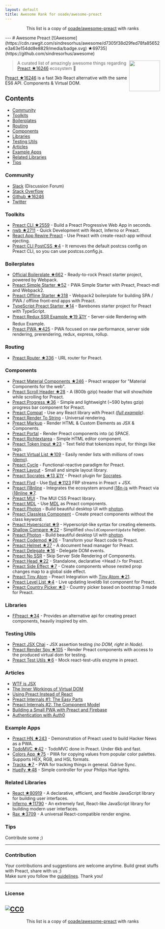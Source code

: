 ```yaml
---
layout: default
title: Awesome Rank for ooade/awesome-preact
---
```


<p align="center">
	This list is a copy of <a href="https://github.com/ooade/awesome-preact">ooade/awesome-preact</a> with ranks
</p>
---
# Awesome Preact [![Awesome](https://cdn.rawgit.com/sindresorhus/awesome/d7305f38d29fed78fa85652e3a63e154dd8e8829/media/badge.svg) ★69735](https://github.com/sindresorhus/awesome)

[<img src="https://rawgit.com/ooade/awesome-preact/master/preact-logo.svg" align="right" width="100">](https://preactjs.com)

> A curated list of amazingly awesome things regarding [Preact ★16246](https://github.com/developit/preact) ecosystem :star2:

[Preact ★16246](https://github.com/developit/preact) is a fast 3kb React alternative with the same ES6 API. Components & Virtual DOM.

## Contents
- [Community](#community)
- [Toolkits](#toolkits)
- [Boilerplates](#boilerplates)
- [Routing](#routing)
- [Components](#components)
- [Libraries](#libraries)
- [Testing Utils](#testing-utils)
- [Articles](#articles)
- [Example Apps](#example-apps)
- [Related Libraries](#related-libraries)
- [Tips](#tips)

### Community
- [Slack](https://preact-slack.now.sh) (Discussion Forum)
- [Stack Overflow](https://stackoverflow.com/questions/tagged/preact)
- [Github ★16246](https://github.com/developit/preact)
- [Twitter](https://twitter.com/preactjs)

### Toolkits
- [Preact CLI ★2559](https://github.com/developit/preact-cli) - Build a Preact Progressive Web App in seconds.
- [nwb ★2711](https://github.com/insin/nwb) - Quick Development with React, Inferno or Preact.
- [React App Rewire Preact](https://github.com/timarney/react-app-rewired/tree/master/packages/react-app-rewire-preact) - Use Preact with create-react-app without ejecting.
- [Preact CLI PostCSS ★4](https://github.com/SaraVieira/preact-cli-postcss) - It removes the default postcss config on Preact CLI, so you can use postcss.config.js.

### Boilerplates
- [Official Boilerplate ★662](https://github.com/developit/preact-boilerplate) - Ready-to-rock Preact starter project, powered by Webpack.
- [Preact Simple Starter ★52](https://github.com/ooade/PreactSimpleStarter) - PWA Simple Starter with Preact, Preact-mdl and Webpack2.
- [Preact Offline Starter ★318](https://github.com/lukeed/preact-starter) - Webpack2 boilerplate for building SPA / PWA / offline front-end apps with Preact.
- [TypeScript Preact Starter ★14](https://github.com/nickytonline/ts-preact-starter) - Barebones starter project for Preact with TypeScript.
- [Preact Redux SSR Example ★19 ⏳1Y](https://github.com/csbun/preact-redux-ssr-example) - Server-side Rendering with Redux Example.
- [Preact PWA ★425](https://github.com/ezekielchentnik/preact-pwa) - PWA focused on raw performance, server side rendering, prerendering, redux, express, rollup.

### Routing
- [Preact Router ★336](https://github.com/developit/preact-router) - URL router for Preact.

### Components
- [Preact Material Components ★246](https://github.com/prateekbh/preact-material-components) - Preact wrapper for "Material Components for the web".
- [Preact Scroll Header ★28](https://github.com/lukeed/preact-scroll-header) - A (800b gzip) header that will show/hide while scrolling for Preact.
- [Preact Progress ★36](https://github.com/lukeed/preact-progress) - Simple and lightweight (~590 bytes gzip) progress bar component for Preact.
- [Preact Compat](https://git.io/preact-compat) - Use any React library with Preact *([full example](http://git.io/preact-compat-example))*.
- [Preact Render To String](https://git.io/preact-render-to-string) - Universal rendering.
- [Preact Markup](https://git.io/preact-markup) - Render HTML & Custom Elements as JSX & Components.
- [Preact Portal](https://git.io/preact-portal) - Render Preact components into (a) SPACE.
- [Preact Richtextarea](https://git.io/preact-richtextarea) - Simple HTML editor component.
- [Preact Token Input ★23](https://github.com/developit/preact-token-input) - Text field that tokenizes input, for things like tags.
- [Preact Virtual List ★109](https://github.com/developit/preact-virtual-list) - Easily render lists with millions of rows ([demo](https://jsfiddle.net/developit/qqan9pdo/)).
- [Preact Cycle](https://git.io/preact-cycle) - Functional-reactive paradigm for Preact.
- [Preact Layout](https://download.github.io/preact-layout/) - Small and simple layout library.
- [Preact Socrates ★13 ⏳1Y](https://github.com/matthewmueller/preact-socrates) - Preact plugin for [Socrates](http://github.com/matthewmueller/socrates).
- [Preact Flyd](https://github.com/xialvjun/preact-flyd) - Use [flyd ★1123](https://github.com/paldepind/flyd) FRP streams in Preact + JSX.
- [Preact I18nline](https://github.com/download/preact-i18nline) - Integrates the ecosystem around [i18n-js](https://github.com/everydayhero/i18n-js) with Preact via [i18nline ★7](https://github.com/download/i18nline).
- [Preact MUI](https://git.io/v1aVO) - The MUI CSS Preact library.
- [Preact MDL](https://git.io/preact-mdl) - Use [MDL](https://getmdl.io) as Preact components.
- [Preact Photon](https://git.io/preact-photon) - Build beautiful desktop UI with [photon](http://photonkit.com).
- [Preact Classless Component](https://github.com/ld0rman/preact-classless-component) - Create preact components without the class keyword.
- [Preact Hyperscript ★9](https://github.com/queckezz/preact-hyperscript) - Hyperscript-like syntax for creating elements.
- [Shallow Compare ★22](https://github.com/tkh44/shallow-compare) - Simplified `shouldComponentUpdate` helper.
- [Preact Photon](https://git.io/preact-photon) - Build beautiful desktop UI with [photon](http://photonkit.com).
- [Preact Codemod ★26](https://github.com/vutran/preact-codemod) - Transform your React code to Preact.
- [Preact Helmet ★27](https://github.com/download/preact-helmet) - A document head manager for Preact.
- [Preact Delegate ★16](https://github.com/NekR/preact-delegate) - Delegate DOM events.
- [Preact No SSR](https://github.com/gufsky/preact-no-ssr) - Skip Server Side Rendering of Components.
- [Preact Head ★22](https://github.com/matthewmueller/preact-head) - Standalone, declarative \<Head /\> for Preact.
- [Preact Side Effect ★7](https://github.com/ooade/preact-side-effect) - Create components whose nested prop changes map to a global side effect.
- [Preact Tiny Atom](https://github.com/KwanMan/preact-tiny-atom) - Preact Integration with [Tiny Atom ★21](https://github.com/qubitproducts/tiny-atom).
- [Preact Level List ★4](https://github.com/juliangruber/preact-level-list) - Live updating leveldb list component for Preact.
- [Preact Country Picker ★0](https://github.com/bboydflo/flagstrap-preact) - Country picker based on bootstrap 3 made for Preact.

### Libraries
- [FPreact ★34](https://github.com/UnwrittenFun/fpreact) - Provides an alternative api for creating preact components, heavily inspired by elm.

### Testing Utils
- [Preact JSX Chai](https://git.io/preact-jsx-chai) - JSX assertion testing _(no DOM, right in Node)_.
- [Preact Render Spy ★105](https://github.com/mzgoddard/preact-render-spy) - Render Preact components with access to the produced virtual dom for testing.
- [Preact Test Utils ★6](https://github.com/windyGex/preact-test-utils) - Mock react-test-utils enzyme in preact.

### Articles
- [WTF is JSX](https://jasonformat.com/wtf-is-jsx/)
- [The Inner Workings of Virtual DOM](https://medium.com/@rajaraodv/the-inner-workings-of-virtual-dom-666ee7ad47cf)
- [Using Preact Instead of React](https://medium.com/@rajaraodv/using-preact-instead-of-react-70f40f53107c)
- [Preact Internals #1: The Easy Parts](https://medium.com/@asolove/preact-internals-1-the-easy-parts-3a081fa36205#.twnc3doig)
- [Preact Internals #2: The Component Model](https://medium.com/@asolove/preact-internals-2-the-component-model-36a05e32957b#.8zyec2y9v)
- [Building a Small PWA with Preact and Firebase](https://dandenney.com/posts/front-end-dev/building-a-small-pwa-with-preact-and-firebase)
- [Authentication with Auth0](https://auth0.com/blog/preact-authentication-tutorial)

### Example Apps
- [Preact HN ★243](https://github.com/kristoferbaxter/preact-hn) - Demonstration of Preact used to build Hacker News as a PWA.
- [TodoMVC ★42](https://github.com/developit/preact-todomvc) - TodoMVC done in Preact. Under 6kb and fast.
- [Colors App ★75](https://github.com/lukeed/colors-app) - PWA for copying values from popular color palettes. Supports HEX, RGB, and HSL formats.
- [Tracks ★7](https://github.com/jordic/tracks_preact) - PWA for tracking things in general. Gdrive Sync.
- [Hueify ★48](https://github.com/kvartborg/hueify) - Simple controller for your Philips Hue lights.

### Related Libraries
- [React ★80919](https://github.com/facebook/react) - A declarative, efficient, and flexible JavaScript library for building user interfaces.
- [Inferno ★11790](https://github.com/infernojs/inferno) - An extremely fast, React-like JavaScript library for building modern user interfaces.
- [Rax ★3709](https://github.com/alibaba/rax) - A universal React-compatible render engine.

### Tips
Contribute some ;)

---
### Contribution
Your contributions and suggestions are welcome anytime. Build great stuffs with Preact, share with us ;) <br/>
Make sure you follow the [guidelines](https://github.com/ooade/awesome-preact/blob/master//contributing.md). Thank you!

---
### License
[![CC0](http://mirrors.creativecommons.org/presskit/buttons/88x31/svg/cc-zero.svg)](http://creativecommons.org/publicdomain/zero/1.0/)
---
<p align="center">
	This list is a copy of <a href="https://github.com/ooade/awesome-preact">ooade/awesome-preact</a> with ranks
</p>
